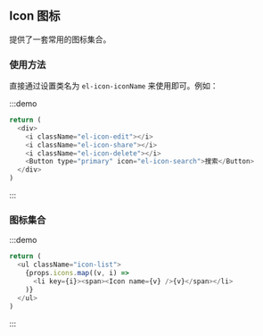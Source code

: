 ## Icon 图标

提供了一套常用的图标集合。

### 使用方法

直接通过设置类名为 `el-icon-iconName` 来使用即可。例如：

:::demo
```js
return (
  <div>
    <i className="el-icon-edit"></i>
    <i className="el-icon-share"></i>
    <i className="el-icon-delete"></i>
    <Button type="primary" icon="el-icon-search">搜索</Button>
  </div>
)

```
:::

### 图标集合

:::demo
```js
return (
  <ul className="icon-list">
    {props.icons.map((v, i) =>
      <li key={i}><span><Icon name={v} />{v}</span></li>
    )}
  </ul>
)
```
:::
